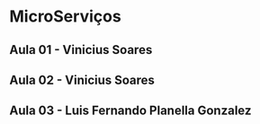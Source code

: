 # MicroServiços

## Aula 01 - Vinicius Soares

## Aula 02 - Vinicius Soares

## Aula 03 - Luis Fernando Planella Gonzalez 
